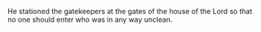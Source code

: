 He stationed the gatekeepers at the gates of the house of the Lord so that no one should enter who was in any way unclean.
